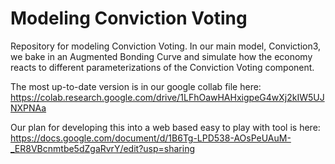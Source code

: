 # Modeling Conviction Voting 
Repository for modeling Conviction Voting. In our main model, Conviction3, we bake in an Augmented Bonding Curve and simulate how the economy reacts to different parameterizations of the Conviction Voting component.

The most up-to-date version is in our google collab file here: https://colab.research.google.com/drive/1LFhOawHAHxigpeG4wXj2kIW5UJNXPNAa

Our plan for developing this into a web based easy to play with tool is here: 
https://docs.google.com/document/d/1B6Tg-LPD538-AOsPeUAuM-_ER8VBcnmtbe5dZgaRvrY/edit?usp=sharing
